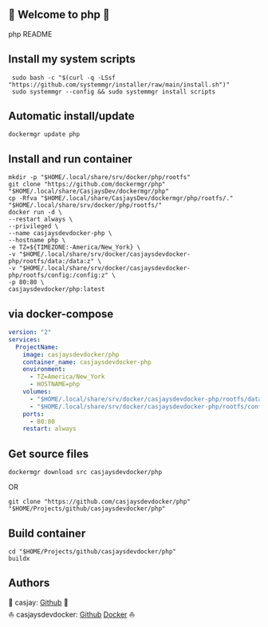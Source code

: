 ## 👋 Welcome to php 🚀  

php README  
  
  
## Install my system scripts  

```shell
 sudo bash -c "$(curl -q -LSsf "https://github.com/systemmgr/installer/raw/main/install.sh")"
 sudo systemmgr --config && sudo systemmgr install scripts  
```
  
## Automatic install/update  
  
```shell
dockermgr update php
```
  
## Install and run container
  
```shell
mkdir -p "$HOME/.local/share/srv/docker/php/rootfs"
git clone "https://github.com/dockermgr/php" "$HOME/.local/share/CasjaysDev/dockermgr/php"
cp -Rfva "$HOME/.local/share/CasjaysDev/dockermgr/php/rootfs/." "$HOME/.local/share/srv/docker/php/rootfs/"
docker run -d \
--restart always \
--privileged \
--name casjaysdevdocker-php \
--hostname php \
-e TZ=${TIMEZONE:-America/New_York} \
-v "$HOME/.local/share/srv/docker/casjaysdevdocker-php/rootfs/data:/data:z" \
-v "$HOME/.local/share/srv/docker/casjaysdevdocker-php/rootfs/config:/config:z" \
-p 80:80 \
casjaysdevdocker/php:latest
```
  
## via docker-compose  
  
```yaml
version: "2"
services:
  ProjectName:
    image: casjaysdevdocker/php
    container_name: casjaysdevdocker-php
    environment:
      - TZ=America/New_York
      - HOSTNAME=php
    volumes:
      - "$HOME/.local/share/srv/docker/casjaysdevdocker-php/rootfs/data:/data:z"
      - "$HOME/.local/share/srv/docker/casjaysdevdocker-php/rootfs/config:/config:z"
    ports:
      - 80:80
    restart: always
```
  
## Get source files  
  
```shell
dockermgr download src casjaysdevdocker/php
```
  
OR
  
```shell
git clone "https://github.com/casjaysdevdocker/php" "$HOME/Projects/github/casjaysdevdocker/php"
```
  
## Build container  
  
```shell
cd "$HOME/Projects/github/casjaysdevdocker/php"
buildx 
```
  
## Authors  
  
🤖 casjay: [Github](https://github.com/casjay) 🤖  
⛵ casjaysdevdocker: [Github](https://github.com/casjaysdevdocker) [Docker](https://hub.docker.com/u/casjaysdevdocker) ⛵  
